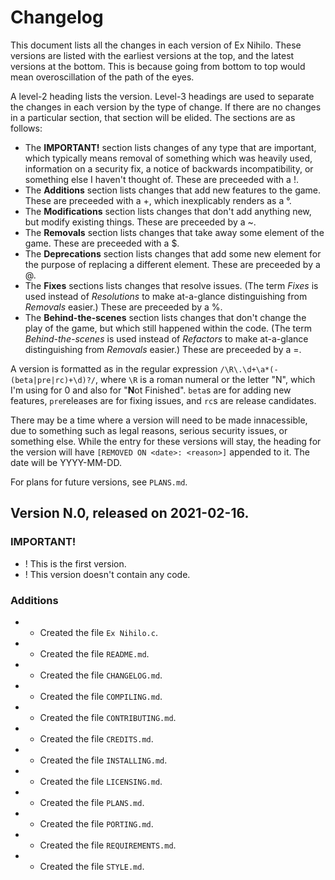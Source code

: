 # Changelog

This document lists all the changes in each version of Ex Nihilo.  These versions are listed with the earliest versions at the top, and the latest versions at the bottom.  This is because going from bottom to top would mean overoscillation of the path of the eyes.

A level-2 heading lists the version.  Level-3 headings are used to separate the changes in each version by the type of change.  If there are no changes in a particular section, that section will be elided.  The sections are as follows:

- The **IMPORTANT!** section lists changes of any type that are important, which typically means removal of something which was heavily used, information on a security fix, a notice of backwards incompatibility, or something else I haven't thought of.  These are preceeded with a !.
- The **Additions** section lists changes that add new features to the game.  These are preceeded with a +, which inexplicably renders as a °.
- The **Modifications** section lists changes that don't add anything new, but modify existing things.  These are preceeded by a ~.
- The **Removals** section lists changes that take away some element of the game.  These are preceeded with a $.
- The **Deprecations** section lists changes that add some new element for the purpose of replacing a different element.  These are preceeded by a @.
- The **Fixes** sections lists changes that resolve issues.  (The term _Fixes_ is used instead of _Resolutions_ to make at-a-glance distinguishing from _Removals_ easier.)  These are preceeded by a %.
- The **Behind-the-scenes** section lists changes that don't change the play of the game, but which still happened within the code.  (The term _Behind-the-scenes_ is used instead of _Refactors_ to make at-a-glance distinguishing from _Removals_ easier.)  These are preceeded by a =.

A version is formatted as in the regular expression `/\R\.\d+\a*(-(beta|pre|rc)+\d)?/`, where `\R` is a roman numeral or the letter "N", which I'm using for 0 and also for "**N**ot Finished".  `beta`s are for adding new features, `pre`releases are for fixing issues, and `rc`s are release candidates.

There may be a time where a version will need to be made innacessible, due to something such as legal reasons, serious security issues, or something else.  While the entry for these versions will stay, the heading for the version will have `[REMOVED ON <date>: <reason>]` appended to it.  The date will be YYYY-MM-DD.

For plans for future versions, see `PLANS.md`.

## Version N.0, released on 2021-02-16.

### IMPORTANT!

- ! This is the first version.
- ! This version doesn't contain any code.

### Additions

- + Created the file `Ex Nihilo.c`.
- + Created the file `README.md`.
- + Created the file `CHANGELOG.md`.
- + Created the file `COMPILING.md`.
- + Created the file `CONTRIBUTING.md`.
- + Created the file `CREDITS.md`.
- + Created the file `INSTALLING.md`.
- + Created the file `LICENSING.md`.
- + Created the file `PLANS.md`.
- + Created the file `PORTING.md`.
- + Created the file `REQUIREMENTS.md`.
- + Created the file `STYLE.md`.
